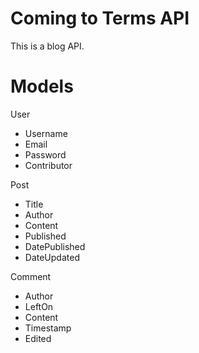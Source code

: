 # Coming to Terms API

This is a blog API. 

# Models

User
- Username
- Email
- Password
- Contributor

Post
- Title
- Author
- Content
- Published
- DatePublished
- DateUpdated

Comment 
- Author
- LeftOn 
- Content
- Timestamp
- Edited

